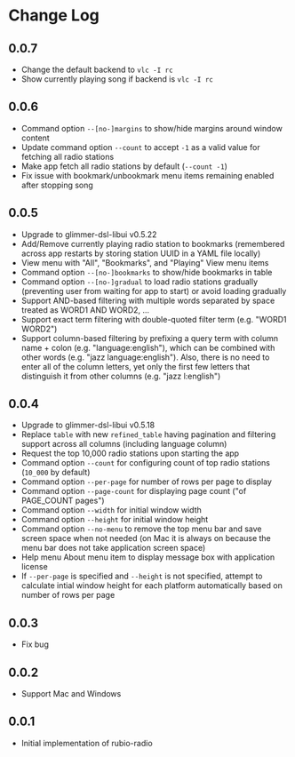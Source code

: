 # Change Log

## 0.0.7

- Change the default backend to `vlc -I rc`
- Show currently playing song if backend is `vlc -I rc`

## 0.0.6

- Command option `--[no-]margins` to show/hide margins around window content
- Update command option `--count` to accept `-1` as a valid value for fetching all radio stations
- Make app fetch all radio stations by default (`--count -1`)
- Fix issue with bookmark/unbookmark menu items remaining enabled after stopping song

## 0.0.5

- Upgrade to glimmer-dsl-libui v0.5.22
- Add/Remove currently playing radio station to bookmarks (remembered across app restarts by storing station UUID in a YAML file locally)
- View menu with "All", "Bookmarks", and "Playing" View menu items
- Command option `--[no-]bookmarks` to show/hide bookmarks in table
- Command option `--[no-]gradual` to load radio stations gradually (preventing user from waiting for app to start) or avoid loading gradually
- Support AND-based filtering with multiple words separated by space treated as WORD1 AND WORD2, ...
- Support exact term filtering with double-quoted filter term (e.g. "WORD1 WORD2")
- Support column-based filtering by prefixing a query term with column name + colon (e.g. "language:english"), which can be combined with other words (e.g. "jazz language:english"). Also, there is no need to enter all of the column letters, yet only the first few letters that distinguish it from other columns (e.g. "jazz l:english")

## 0.0.4

- Upgrade to glimmer-dsl-libui v0.5.18
- Replace `table` with new `refined_table` having pagination and filtering support across all columns (including language column)
- Request the top 10,000 radio stations upon starting the app
- Command option `--count` for configuring count of top radio stations (`10_000` by default)
- Command option `--per-page` for number of rows per page to display
- Command option `--page-count` for displaying page count ("of PAGE_COUNT pages")
- Command option `--width` for initial window width
- Command option `--height` for initial window height
- Command option `--no-menu` to remove the top menu bar and save screen space when not needed (on Mac it is always on because the menu bar does not take application screen space)
- Help menu About menu item to display message box with application license
- If `--per-page` is specified and `--height` is not specified, attempt to calculate intial window height for each platform automatically based on number of rows per page

## 0.0.3

- Fix bug

## 0.0.2

- Support Mac and Windows

## 0.0.1

- Initial implementation of rubio-radio
